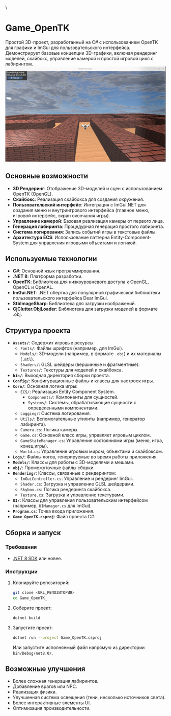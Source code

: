 \
# Game_OpenTK

Простой 3D-проект, разработанный на C# с использованием OpenTK для графики и ImGui для пользовательского интерфейса. Демонстрирует базовые концепции 3D-графики, включая рендеринг моделей, скайбокс, управление камерой и простой игровой цикл с лабиринтом.
![alt text](image.png)
## Основные возможности

*   **3D Рендеринг**: Отображение 3D-моделей и сцен с использованием OpenTK (OpenGL).
*   **Скайбокс**: Реализация скайбокса для создания окружения.
*   **Пользовательский интерфейс**: Интеграция с ImGui.NET для создания меню и внутриигрового интерфейса (главное меню, игровой интерфейс, экран окончания игры).
*   **Управление камерой**: Базовая реализация камеры от первого лица.
*   **Генерация лабиринта**: Процедурная генерация простого лабиринта.
*   **Система логирования**: Запись событий игры в текстовые файлы.
*   **Архитектура ECS**: Использование паттерна Entity-Component-System для управления игровыми объектами и логикой.

## Используемые технологии

*   **C#**: Основной язык программирования.
*   **.NET 8**: Платформа разработки.
*   **OpenTK**: Библиотека для низкоуровневого доступа к OpenGL, OpenCL и OpenAL.
*   **ImGui.NET**: .NET обертка для популярной графической библиотеки пользовательского интерфейса Dear ImGui.
*   **StbImageSharp**: Библиотека для загрузки изображений.
*   **CjClutter.ObjLoader**: Библиотека для загрузки моделей в формате .obj.

## Структура проекта

*   **`Assets/`**: Содержит игровые ресурсы:
    *   `Fonts/`: Файлы шрифтов (например, для ImGui).
    *   `Models/`: 3D-модели (например, в формате `.obj`) и их материалы (`.mtl`).
    *   `Shaders/`: GLSL шейдеры (вершинные и фрагментные).
    *   `Textures/`: Текстуры для моделей и скайбокса.
*   **`bin/`**: Выходная директория сборки проекта.
*   **`Config/`**: Конфигурационные файлы и классы для настроек игры.
*   **`Core/`**: Основная логика игры:
    *   `ECS/`: Реализация Entity Component System.
        *   `Components/`: Компоненты для сущностей.
        *   `Systems/`: Системы, обрабатывающие сущности с определенными компонентами.
    *   `Logging/`: Система логирования.
    *   `Utils/`: Вспомогательные утилиты (например, генератор лабиринта).
    *   `Camera.cs`: Логика камеры.
    *   `Game.cs`: Основной класс игры, управляет игровым циклом.
    *   `GameStateManager.cs`: Управление состояниями игры (меню, игра, конец игры).
    *   `World.cs`: Управление игровым миром, объектами и скайбоксом.
*   **`Logs/`**: Файлы логов, генерируемые во время работы приложения.
*   **`Models/`**: Классы для работы с 3D-моделями и мешами.
*   **`obj/`**: Промежуточные файлы сборки.
*   **`Rendering/`**: Классы, связанные с рендерингом:
    *   `ImGuiController.cs`: Управление и рендеринг ImGui.
    *   `Shader.cs`: Загрузка и управление GLSL шейдерами.
    *   `Skybox.cs`: Логика рендеринга скайбокса.
    *   `Texture.cs`: Загрузка и управление текстурами.
*   **`UI/`**: Классы для управления пользовательским интерфейсом (например, `UIManager.cs` для ImGui).
*   **`Program.cs`**: Точка входа приложения.
*   **`Game_OpenTK.csproj`**: Файл проекта C#.

## Сборка и запуск

### Требования
*   [.NET 8 SDK](https://dotnet.microsoft.com/download/dotnet/8.0) или новее.

### Инструкции
1.  Клонируйте репозиторий:
    ```bash
    git clone <URL_РЕПОЗИТОРИЯ>
    cd Game_OpenTK_
    ```
2.  Соберите проект:
    ```bash
    dotnet build
    ```
3.  Запустите проект:
    ```bash
    dotnet run --project Game_OpenTK.csproj
    ```
    Или запустите исполняемый файл напрямую из директории `bin/Debug/net8.0/`.

## Возможные улучшения

*   Более сложная генерация лабиринтов.
*   Добавление врагов или NPC.
*   Реализация физики.
*   Улучшенная система освещения (тени, несколько источников света).
*   Более интерактивные элементы UI.
*   Оптимизация производительности.

